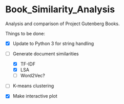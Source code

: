 # Book_Similarity_Analysis

Analysis and comparison of Project Gutenberg Books.

Things to be done:

- [x] Update to Python 3 for string handling
- [ ] Generate document similarities 
	- [x] TF-IDF
	- [x] LSA
	- [ ] Word2Vec?
- [ ] K-means clustering
- [x] Make interactive plot

